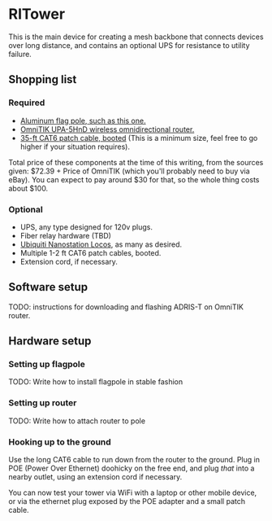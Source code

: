 # RITower

This is the main device for creating a mesh backbone that connects devices over long distance, and contains an optional UPS for resistance to utility failure.

## Shopping list

### Required

 * [Aluminum flag pole, such as this one.](http://www.harborfreight.com/20-ft-telescoping-flag-pole-kit-95598.html)
 * [OmniTIK UPA-5HnD wireless omnidirectional router.](http://www.rts-bg.com/product.php?id_product=160)
 * [35-ft CAT6 patch cable, booted](http://www.computercablestore.com/CAT6_Certified_Booted_Net_PID23158.aspx) (This is a minimum size, feel free to go higher if your situation requires).

Total price of these components at the time of this writing, from the sources given: $72.39 + Price of OmniTIK (which you'll probably need to buy via eBay). You can expect to pay around $30 for that, so the whole thing costs about $100.

### Optional

 * UPS, any type designed for 120v plugs.
 * Fiber relay hardware (TBD)
 * [Ubiquiti Nanostation Locos](http://www.ubnt.com/nanostationloco), as many as desired.
 * Multiple 1-2 ft CAT6 patch cables, booted.
 * Extension cord, if necessary.

## Software setup

TODO: instructions for downloading and flashing ADRIS-T on OmniTIK router.

## Hardware setup

### Setting up flagpole

TODO: Write how to install flagpole in stable fashion

### Setting up router

TODO: Write how to attach router to pole

### Hooking up to the ground

Use the long CAT6 cable to run down from the router to the ground. Plug in POE (Power Over Ethernet) doohicky on the free end, and plug *that* into a nearby outlet, using an extension cord if necessary.

You can now test your tower via WiFi with a laptop or other mobile device, or via the ethernet plug exposed by the POE adapter and a small patch cable.
